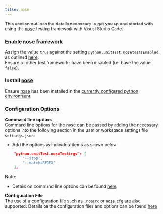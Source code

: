 ```yaml
---
title: nose
---
```


This section outlines the details necessary to get you up and started with using the [nose](http://nose.readthedocs.io/en/latest/) testing framework with Visual Studio Code.

### Enable [nose](http://nose.readthedocs.io/en/latest/) framework   
Assign the value ```true``` against the setting ```python.unitTest.nosetestsEnabled ``` as outlined [here](/docs/unittests/#Select-and-Enable-a-Test-Framework/).  
Ensure all other test frameworks have been disabled (i.e. have the value ```false```). 

### Install [nose](http://nose.readthedocs.io/en/latest/)   
Ensure [nose](http://nose.readthedocs.io/en/latest/) has been installed in the [currently configured python environment](/docs/python-path/).

### Configuration Options
**Command line options**  
Command line options for the nose can be passed by adding the necessary options into the following section in the user or workspace settings file  ```settings.json```: 
- Add the options as individual items as shown below: 
```json
    "python.unitTest.noseTestArgs": [
        "--stop",
        "--match=REGEX"
    ],
```  
Note: 
- Details on command line options can be found [here](http://nose.readthedocs.io/en/latest/usage.html#options).  


**Configuration File**  
The use of a configuration file such as ```.noserc``` or ```nose.cfg``` are also supported.
Details on the configuration files and options can be found [here](http://nose.readthedocs.io/en/latest/usage.html#configuration)